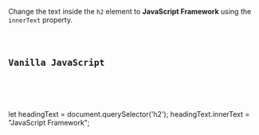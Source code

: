 Change the text inside the `h2` element
to **JavaScript Framework** using the
`innerText` property.

<codeblock language="javascript" type="exercise" testMode="fixedInput">
<code>
<panel language="html">
<h2>Vanilla JavaScript</h2>
</panel>
<panel language="javascript">

</panel>
</code>

<solution>
let headingText = document.querySelector('h2');
headingText.innerText = "JavaScript Framework";
</solution>
</codeblock>